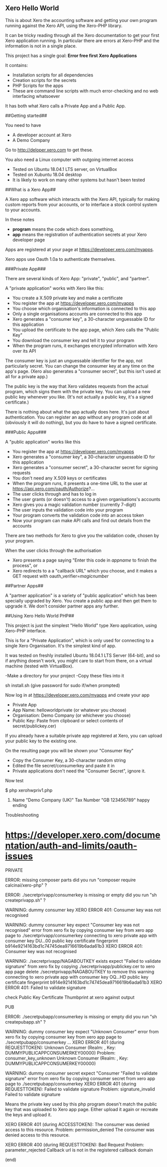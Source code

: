 ## Xero Hello World ##

This is about Xero the accounting software and getting your own program running against the Xero API, using the Xero-PHP library.

It can be tricky reading through all the Xero documentation
to get your first Xero application running.  In particular there are errors at Xero-PHP and the information is not in a single place.

This project has a single goal: **Error free first Xero Applications**

It contains:

 - Installation scripts for all dependencies
 - Creation scripts for the secrets
 - PHP Scripts for the apps
 - These are command line scripts with much error-checking and no web interfacing whatsoever

It has both what Xero calls a Private App and a Public App.

##Getting started##

You need to have

- A developer account at Xero
- A Demo Company

Go to http://deloper.xero.com to get these.

You also need a Linux computer with outgoing internet access

- Tested on Ubuntu 18.04.1 LTS server, on VirtualBox
- Tested on Xubuntu 18.04 desktop
- It is likely to work on many other systems but hasn't been tested

##What is a Xero App##

A Xero app software which interacts with the Xero API, typically for making custom reports from your accounts, or to interface a stock control system to your accounts.

In these notes

- **program** means the code which does something,
- **app** means the registration of authentication secrets at your Xero developer page

Apps are registered at your page at https://developer.xero.com/myapps.

Xero apps use Oauth 1.0a to authenticate themselves.

###Private App###

There are several kinds of Xero App: "private", "public", and "partner".

A "private application" works with Xero like this:

- You create a X.509 private key and make a certificate
- You register the app at https://developer.xero.com/myapps
- You choose which organisation's information is connected to this app
- Only a single organisations accounts are connected to this app
- Xero generates a "consumer key", a 30-character unguessable ID for this application
- You upload the certificate to the app page, which Xero calls the "Public Key"
- You download the consumer key and tell it to your program
- When the program runs, it exchanges encrypted information with Xero over its API

The consumer key is just an unguessable identifier for the app, not particularly secret.  You can change the consumer key at any time on the app's page.  (Xero also generates a "consumer secret", but this isn't used at all for a private app.)

The public key is the way that Xero validates requests from the actual program, which signs them with the private key.  You can upload a new public key whenever you like.  (It's not actually a public key, it's a signed certificate.)

There is nothing about what the app actually does here.  It's just about authentication.  You can register an app without any program code at all (obviously it will do nothing), but you do have to have a signed certificate.

###Public Apps###

A "public application" works like this

- You register the app at https://developer.xero.com/myapps
- Xero generates a "consumer key", a 30-character unguessable ID for this application
- Xero generates a "consumer secret", a 30-character secret for signing requests
- You don't need any X.509 keys or certificates
- When the program runs, it presents a one-time URL to the user at https://api.xero.com/oauth/Authorize?...
- The user clicks through and has to log in
- The user grants (or doesn't) access to a given organisations's accounts
- Xero gives you a magic validation number (currently 7-digit)
- The user inputs the validation code into your program
- Your program converts the validation code into an access token
- Now your program can make API calls and find out details from the accounts

There are two methods for Xero to give you the validation code, chosen by your program.

When the user clicks through the authorisation
- Xero presents a page saying "Enter this code in *appname* to finish the process", or
- Xero redirects to a a "callback URL" which you choose, and it makes a GET request with oauth_verifier=*magicnumber*

##Partner Apps##

A "partner application" is a variety of "public application" which has been specially upgraded by Xero.  You create a public app and then get them to upgrade it.  We don't consider partner apps any further.

##Using Xero Hello World PHP##

This project is just the simplest "Hello World" type Xero application,
using Xero-PHP interface.

This is for a "Private Application", which is only used for
connecting to a single Xero Organisation.  It's the simplest kind
of app.

It was tested on freshly installed Ubuntu 18.04.1 LTS Server (64-bit),
and so if anything doesn't work, you might care to start from there,
on a virtual machine (tested with VirtualBox).

-Make a directory for your project
-Copy these files into it


sh install.sh
(give password for sudo if/when prompted)

Now log in at https://developer.xero.com/myapps and create your app
* Private App
* App Name: helloworldprivate (or whatever you choose)
* Organisation: Demo Company (or whichever you choose)
* Public Key: Paste from clipboard or select contents of secret/publickey.cer)

If you already have a suitable private app registered at Xero,
you can upload your public key to the existing one.


On the resulting page you will be shown your "Consumer Key"
* Copy the Consumer Key, a 30-character random string
* Edited the file secret/consumerkey and paste it in
* Private applications don't need the "Consumer Secret", ignore it.

Now test

$ php xerohwpriv1.php 
  1. Name "Demo Company (UK)" Tax Number "GB 123456789"
happy ending

Troubleshooting

# https://developer.xero.com/documentation/auth-and-limits/oauth-issues


PRIVATE

ERROR: missing composer parts
  did you run "composer require calcinai/xero-php" ?

ERROR: ./secretprivapp/consumerkey is missing or empty
  did you run "sh createprivapp.sh" ?

WARNING: dummy consumer key
XERO ERROR 401: Consumer key was not recognised

WARNING: dummy consumer key
  expect "Consumer key was not recognised" error from xero
  fix by copying consumer key from xero app page to ./secretprivapp/consumerkey
connecting to xero private app with consumer key DU...00
public key certificate fingerprint b914e9214163bd1c74745dea9716619b6ada61b3
XERO ERROR 401: Consumer key was not recognised

WARNING: ./secretprivapp/NAGABOUTKEY exists
  expect "Failed to validate signature" from xero
  fix by copying ./secretprivapp/publickey.cer to xero app page
  delete ./secretprivapp/NAGABOUTKEY to remove this warning
connecting to xero private app with consumer key OQ...HD
public key certificate fingerprint b914e9214163bd1c74745dea9716619b6ada61b3
XERO ERROR 401: Failed to validate signature


check Public Key Certificate Thumbprint at xero against output


PUB


ERROR: ./secretpubapp/consumerkey is missing or empty
  did you run "sh createpubapp.sh" ?


WARNING: dummy consumer key
  expect "Unknown Consumer" error from xero
  fix by copying consumer key from xero app page to ./secretpubapp/consumerkey
...
XERO ERROR 401 (during REQUESTTOKEN): Unknown Consumer (Realm: , Key: DUMMYPUBLICAPPCONSUMERKEY00000)
Problem: consumer_key_unknown
  Unknown Consumer (Realm: , Key: DUMMYPUBLICAPPCONSUMERKEY00000)


WARNING: dummy consumer secret
  expect "Consumer "Failed to validate signature" error from xero
  fix by copying consumer secret from xero app page to ./secretpubapp/consumerkey
XERO ERROR 401 (during REQUESTTOKEN): Failed to validate signature
Problem: signature_invalid
  Failed to validate signature

Means the private key used by this php program doesn't match the
public key that was uploaded to Xero app page.  Either upload it
again or recreate the keys and upload it.

XERO ERROR 401 (during ACCESSTOKEN): The consumer was denied access to this resource.
Problem: permission_denied
  The consumer was denied access to this resource.


XERO ERROR 400 (during REQUESTTOKEN): Bad Request
Problem: parameter_rejected
  Callback url is not in the registered callback domain



(end)
